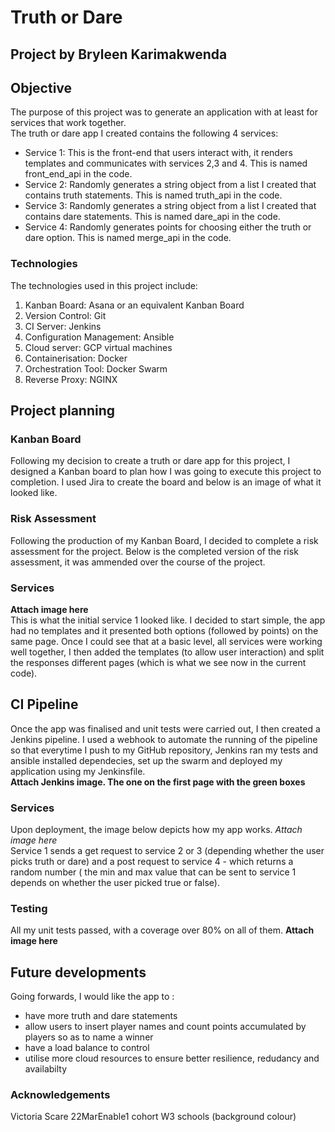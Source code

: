 # Truth or Dare
## Project by Bryleen Karimakwenda
## Objective
The purpose of this project was to generate an application with at least for services that work together.  
The truth or dare app I created contains the following 4 services:  
* Service 1: This is the front-end that users interact with, it renders templates and communicates with services 2,3 and 4. This is named front_end_api in the code.  
* Service 2: Randomly generates a string object from a list I created that contains truth statements. This is named truth_api in the code.  
* Service 3: Randomly generates a string object from a list I created that contains dare statements. This is named dare_api in the code.  
* Service 4: Randomly generates points for choosing either the truth or dare option. This is named merge_api in the code.

### Technologies
The technologies used in this project include:
1. Kanban Board: Asana or an equivalent Kanban Board
2. Version Control: Git
3. CI Server: Jenkins
4. Configuration Management: Ansible
5. Cloud server: GCP virtual machines
6. Containerisation: Docker
7. Orchestration Tool: Docker Swarm
8. Reverse Proxy: NGINX

## Project planning
### Kanban Board
Following my decision to create a truth or dare app for this project, I designed a Kanban board to plan how I was going to execute this project to completion. I used Jira to create the board and below is an image of what it looked like.  


### Risk Assessment
Following the production of my Kanban Board, I decided to complete a risk assessment for the project. Below is the completed version of the risk assessment, it was ammended over the course of the project.


### Services
__Attach image here__  
This is what the initial service 1 looked like. I decided to start simple, the app had no templates and it presented both options (followed by points) on the same page. Once I could see that at a basic level, all services were working well together, I then added the templates (to allow user interaction) and split the responses different pages (which is what we see now in the current code).  

## CI Pipeline
Once the app was finalised and unit tests were carried out, I then created a Jenkins pipeline. I used a webhook to automate the running of the pipeline so that everytime I push to my GitHub repository, Jenkins ran my tests and ansible installed dependecies, set up the swarm and deployed my application using my Jenkinsfile.    
__Attach Jenkins image. The one on the first page with the green boxes__  

### Services
Upon deployment, the image below depicts how my app works.
_Attach image here_  
Service 1 sends a get request to service 2 or 3 (depending whether the user picks truth or dare) and a post request to service 4 - which returns a random number ( the min and max value that can be sent to service 1 depends on whether the user picked true or false).

### Testing
All my unit tests passed, with a coverage over 80% on all of them.
__Attach image here__

## Future developments
Going forwards, I would like the app to :
* have more truth and dare statements 
* allow users to insert player names and count points accumulated by players so as to name a winner
* have a load balance to control
* utilise more cloud resources to ensure better resilience, redudancy and availabilty

### Acknowledgements
Victoria Scare
22MarEnable1 cohort
W3 schools (background colour)
